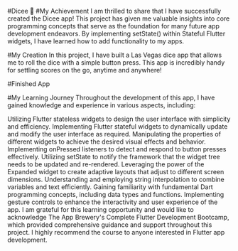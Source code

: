 

#Dicee 🎲
#My Achievement
I am thrilled to share that I have successfully created the Dicee app! This project has given me valuable insights into core programming concepts that serve as the foundation for many future app development endeavors. By implementing setState() within Stateful Flutter widgets, I have learned how to add functionality to my apps.

#My Creation
In this project, I have built a Las Vegas dice app that allows me to roll the dice with a simple button press. This app is incredibly handy for settling scores on the go, anytime and anywhere!

#Finished App

#My Learning Journey
Throughout the development of this app, I have gained knowledge and experience in various aspects, including:

Utilizing Flutter stateless widgets to design the user interface with simplicity and efficiency.
Implementing Flutter stateful widgets to dynamically update and modify the user interface as required.
Manipulating the properties of different widgets to achieve the desired visual effects and behavior.
Implementing onPressed listeners to detect and respond to button presses effectively.
Utilizing setState to notify the framework that the widget tree needs to be updated and re-rendered.
Leveraging the power of the Expanded widget to create adaptive layouts that adjust to different screen dimensions.
Understanding and employing string interpolation to combine variables and text efficiently.
Gaining familiarity with fundamental Dart programming concepts, including data types and functions.
Implementing gesture controls to enhance the interactivity and user experience of the app.
I am grateful for this learning opportunity and would like to acknowledge The App Brewery's Complete Flutter Development Bootcamp, which provided comprehensive guidance and support throughout this project. I highly recommend the course to anyone interested in Flutter app development.

